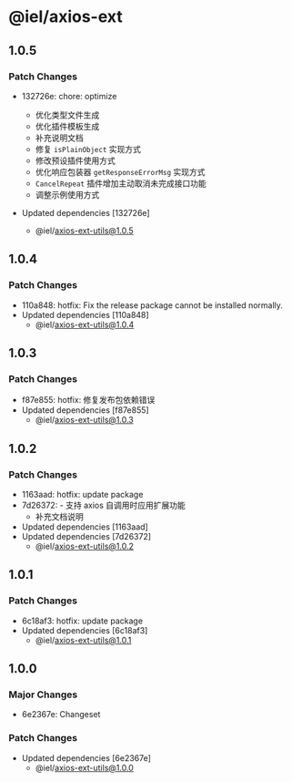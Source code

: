 # @iel/axios-ext

## 1.0.5

### Patch Changes

- 132726e: chore: optimize

  - 优化类型文件生成
  - 优化插件模板生成
  - 补充说明文档
  - 修复 `isPlainObject` 实现方式
  - 修改预设插件使用方式
  - 优化响应包装器 `getResponseErrorMsg` 实现方式
  - `CancelRepeat` 插件增加主动取消未完成接口功能
  - 调整示例使用方式

- Updated dependencies [132726e]
  - @iel/axios-ext-utils@1.0.5

## 1.0.4

### Patch Changes

- 110a848: hotfix: Fix the release package cannot be installed normally.
- Updated dependencies [110a848]
  - @iel/axios-ext-utils@1.0.4

## 1.0.3

### Patch Changes

- f87e855: hotfix: 修复发布包依赖错误
- Updated dependencies [f87e855]
  - @iel/axios-ext-utils@1.0.3

## 1.0.2

### Patch Changes

- 1163aad: hotfix: update package
- 7d26372: - 支持 axios 自调用时应用扩展功能
  - 补充文档说明
- Updated dependencies [1163aad]
- Updated dependencies [7d26372]
  - @iel/axios-ext-utils@1.0.2

## 1.0.1

### Patch Changes

- 6c18af3: hotfix: update package
- Updated dependencies [6c18af3]
  - @iel/axios-ext-utils@1.0.1

## 1.0.0

### Major Changes

- 6e2367e: Changeset

### Patch Changes

- Updated dependencies [6e2367e]
  - @iel/axios-ext-utils@1.0.0
